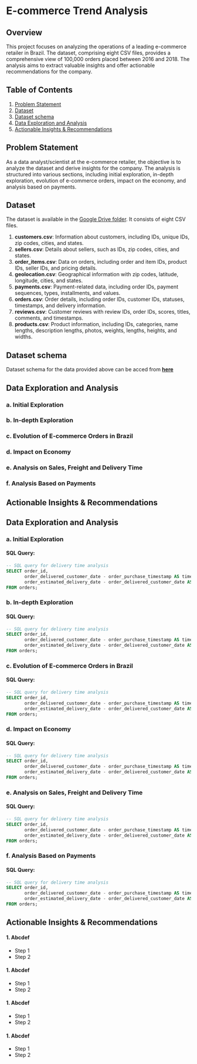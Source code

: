 
# E-commerce Trend Analysis


## Overview
This project focuses on analyzing the operations of a leading e-commerce retailer in Brazil. The dataset, comprising eight CSV files, provides a comprehensive view of 100,000 orders placed between 2016 and 2018. The analysis aims to extract valuable insights and offer actionable recommendations for the company.

## Table of Contents
1. [Problem Statement](#problem-statement)
2. [Dataset](#dataset)
3. [Dataset schema](#Dataset-schema)
4. [Data Exploration and Analysis](#Data-Exploration-and-Analysis)
5. [Actionable Insights & Recommendations](#actionable-insights--recommendations)

## Problem Statement

As a data analyst/scientist at the e-commerce retailer, the objective is to analyze the dataset and derive insights for the company. The analysis is structured into various sections, including initial exploration, in-depth exploration, evolution of e-commerce orders, impact on the economy, and analysis based on payments.

## Dataset

The dataset is available in the [Google Drive folder](https://drive.google.com/drive/folders/1TGEc66YKbD443nslRi1bWgVd238gJCnb). It consists of eight CSV files.

1. **customers.csv**: Information about customers, including IDs, unique IDs, zip codes, cities, and states.
2. **sellers.csv**: Details about sellers, such as IDs, zip codes, cities, and states.
3. **order_items.csv**: Data on orders, including order and item IDs, product IDs, seller IDs, and pricing details.
4. **geolocation.csv**: Geographical information with zip codes, latitude, longitude, cities, and states.
5. **payments.csv**: Payment-related data, including order IDs, payment sequences, types, installments, and values.
6. **orders.csv**: Order details, including order IDs, customer IDs, statuses, timestamps, and delivery information.
7. **reviews.csv**: Customer reviews with review IDs, order IDs, scores, titles, comments, and timestamps.
8. **products.csv**: Product information, including IDs, categories, name lengths, description lengths, photos, weights, lengths, heights, and widths.

## Dataset schema
Dataset schema for the data provided above can be acced from [**here**](https://drive.google.com/file/d/1fMIzsB2AN5Cwu8EUt8bU3LYUc6w3NCI-/view?usp=drive_link)

## Data Exploration and Analysis

### a. Initial Exploration

### b. In-depth Exploration

### c. Evolution of E-commerce Orders in Brazil

### d. Impact on Economy

### e. Analysis on Sales, Freight and Delivery Time

### f. Analysis Based on Payments

## Actionable Insights & Recommendations
## Data Exploration and Analysis

### a. Initial Exploration

#### SQL Query:
```sql
-- SQL query for delivery time analysis
SELECT order_id,
       order_delivered_customer_date - order_purchase_timestamp AS time_to_deliver,
       order_estimated_delivery_date - order_delivered_customer_date AS diff_estimated_delivery
FROM orders;
```
### b. In-depth Exploration

#### SQL Query:
```sql
-- SQL query for delivery time analysis
SELECT order_id,
       order_delivered_customer_date - order_purchase_timestamp AS time_to_deliver,
       order_estimated_delivery_date - order_delivered_customer_date AS diff_estimated_delivery
FROM orders;
```
### c. Evolution of E-commerce Orders in Brazil

#### SQL Query:
```sql
-- SQL query for delivery time analysis
SELECT order_id,
       order_delivered_customer_date - order_purchase_timestamp AS time_to_deliver,
       order_estimated_delivery_date - order_delivered_customer_date AS diff_estimated_delivery
FROM orders;
```
### d. Impact on Economy

#### SQL Query:
```sql
-- SQL query for delivery time analysis
SELECT order_id,
       order_delivered_customer_date - order_purchase_timestamp AS time_to_deliver,
       order_estimated_delivery_date - order_delivered_customer_date AS diff_estimated_delivery
FROM orders;
```
### e. Analysis on Sales, Freight and Delivery Time

#### SQL Query:
```sql
-- SQL query for delivery time analysis
SELECT order_id,
       order_delivered_customer_date - order_purchase_timestamp AS time_to_deliver,
       order_estimated_delivery_date - order_delivered_customer_date AS diff_estimated_delivery
FROM orders;
```


### f. Analysis Based on Payments

#### SQL Query:
```sql
-- SQL query for delivery time analysis
SELECT order_id,
       order_delivered_customer_date - order_purchase_timestamp AS time_to_deliver,
       order_estimated_delivery_date - order_delivered_customer_date AS diff_estimated_delivery
FROM orders;
```


## Actionable Insights & Recommendations

#### 1. Abcdef
- Step 1
- Step 2
#### 1. Abcdef
- Step 1
- Step 2
#### 1. Abcdef
- Step 1
- Step 2
#### 1. Abcdef
- Step 1
- Step 2
